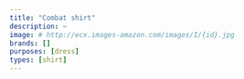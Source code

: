 ```yaml
---
title: "Combat shirt"
description: ~
image: # http://ecx.images-amazon.com/images/I/{id}.jpg
brands: []
purposes: [dress]
types: [shirt]
---
```

